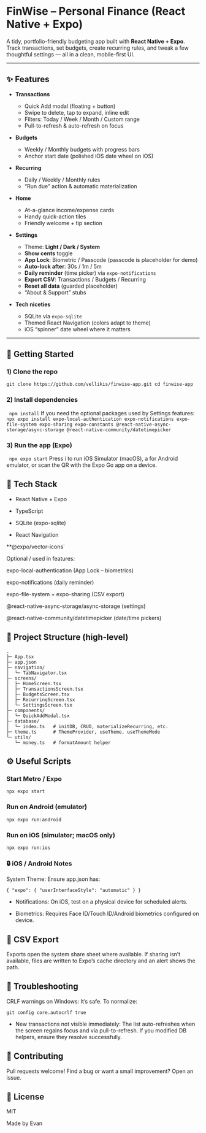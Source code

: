 # FinWise – Personal Finance (React Native + Expo)

A tidy, portfolio-friendly budgeting app built with **React Native + Expo**.  
Track transactions, set budgets, create recurring rules, and tweak a few thoughtful settings — all in a clean, mobile-first UI.

---

## ✨ Features

- **Transactions**
  - Quick Add modal (floating + button)
  - Swipe to delete, tap to expand, inline edit
  - Filters: Today / Week / Month / Custom range
  - Pull-to-refresh & auto-refresh on focus

- **Budgets**
  - Weekly / Monthly budgets with progress bars
  - Anchor start date (polished iOS date wheel on iOS)

- **Recurring**
  - Daily / Weekly / Monthly rules
  - “Run due” action & automatic materialization

- **Home**
  - At-a-glance income/expense cards
  - Handy quick-action tiles
  - Friendly welcome + tip section

- **Settings**
  - Theme: **Light / Dark / System**
  - **Show cents** toggle
  - **App Lock**: Biometric / Passcode (passcode is placeholder for demo)
  - **Auto-lock after**: 30s / 1m / 5m
  - **Daily reminder** (time picker) via `expo-notifications`
  - **Export CSV**: Transactions / Budgets / Recurring
  - **Reset all data** (guarded placeholder)
  - “About & Support” stubs

- **Tech niceties**
  - SQLite via `expo-sqlite`
  - Themed React Navigation (colors adapt to theme)
  - iOS “spinner” date wheel where it matters

---

## 🚀 Getting Started

### 1) Clone the repo
`git clone https://github.com/vellikis/finwise-app.git
cd finwise-app`

### 2) Install dependencies
` npm install`
If you need the optional packages used by Settings features:
`npx expo install expo-local-authentication expo-notifications expo-file-system expo-sharing expo-constants @react-native-async-storage/async-storage @react-native-community/datetimepicker`
### 3) Run the app (Expo)
` npx expo start`
Press i to run iOS Simulator (macOS), a for Android emulator,
or scan the QR with the Expo Go app on a device.

## 🧩 Tech Stack

- React Native + Expo

- TypeScript

- SQLite (expo-sqlite)

- React Navigation

**@expo/vector-icons`

Optional / used in features:

expo-local-authentication (App Lock – biometrics)

expo-notifications (daily reminder)

expo-file-system + expo-sharing (CSV export)

@react-native-async-storage/async-storage (settings)

@react-native-community/datetimepicker (date/time pickers)

## 📁 Project Structure (high-level)

```text
.
├─ App.tsx
├─ app.json
├─ navigation/
│  └─ TabNavigator.tsx
├─ screens/
│  ├─ HomeScreen.tsx
│  ├─ TransactionsScreen.tsx
│  ├─ BudgetsScreen.tsx
│  ├─ RecurringScreen.tsx
│  └─ SettingsScreen.tsx
├─ components/
│  └─ QuickAddModal.tsx
├─ database/
│  └─ index.ts   # initDB, CRUD, materializeRecurring, etc.
├─ theme.ts      # ThemeProvider, useTheme, useThemeMode
└─ utils/
   └─ money.ts   # formatAmount helper  
```

## ⚙️ Useful Scripts
### Start Metro / Expo
`npx expo start`

### Run on Android (emulator)
`npx expo run:android`

### Run on iOS (simulator; macOS only)
`npx expo run:ios`

### 🔒 iOS / Android Notes

System Theme: Ensure app.json has:

`{ "expo": { "userInterfaceStyle": "automatic" } }`


- Notifications: On iOS, test on a physical device for scheduled alerts.

- Biometrics: Requires Face ID/Touch ID/Android biometrics configured on device.

## 🧾 CSV Export

Exports open the system share sheet where available. If sharing isn’t available, files are written to Expo’s cache directory and an alert shows the path.

## 🧰 Troubleshooting

CRLF warnings on Windows: It’s safe. To normalize:

`git config core.autocrlf true`


- New transactions not visible immediately: The list auto-refreshes when the screen regains focus and via pull-to-refresh. If you modified DB helpers, ensure they resolve successfully.

## 🤝 Contributing

Pull requests welcome!
Find a bug or want a small improvement? Open an issue.

## 📜 License

MIT

Made by Evan

